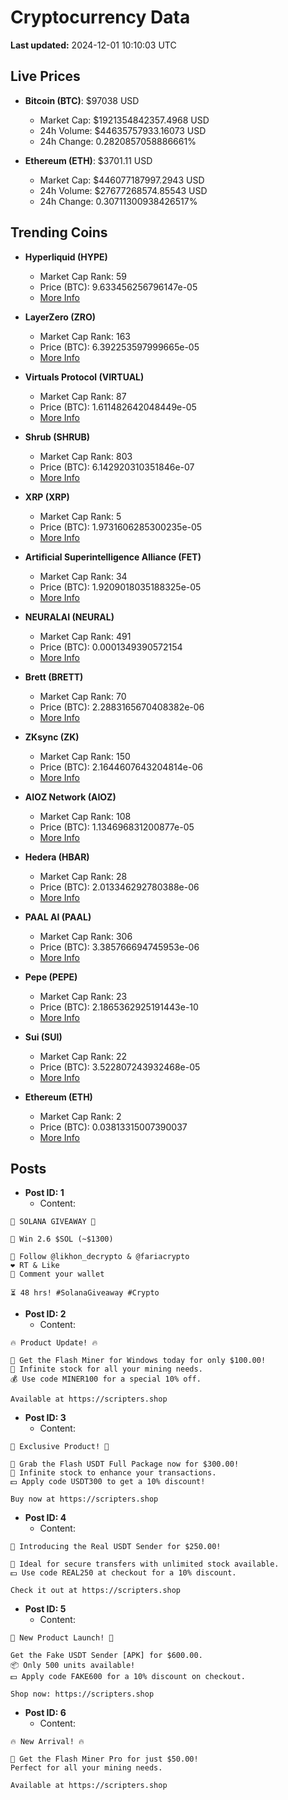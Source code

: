 # Cryptocurrency Data

**Last updated:** 2024-12-01 10:10:03 UTC

## Live Prices
- **Bitcoin (BTC)**: $97038 USD
  - Market Cap: $1921354842357.4968 USD
  - 24h Volume: $44635757933.16073 USD
  - 24h Change: 0.2820857058886661%

- **Ethereum (ETH)**: $3701.11 USD
  - Market Cap: $446077187997.2943 USD
  - 24h Volume: $27677268574.85543 USD
  - 24h Change: 0.30711300938426517%

## Trending Coins
- **Hyperliquid (HYPE)**
  - Market Cap Rank: 59
  - Price (BTC): 9.633456256796147e-05
  - [More Info](https://www.coingecko.com/en/coins/hyperliquid)

- **LayerZero (ZRO)**
  - Market Cap Rank: 163
  - Price (BTC): 6.392253597999665e-05
  - [More Info](https://www.coingecko.com/en/coins/layerzero)

- **Virtuals Protocol (VIRTUAL)**
  - Market Cap Rank: 87
  - Price (BTC): 1.611482642048449e-05
  - [More Info](https://www.coingecko.com/en/coins/virtual-protocol)

- **Shrub (SHRUB)**
  - Market Cap Rank: 803
  - Price (BTC): 6.142920310351846e-07
  - [More Info](https://www.coingecko.com/en/coins/shrub)

- **XRP (XRP)**
  - Market Cap Rank: 5
  - Price (BTC): 1.9731606285300235e-05
  - [More Info](https://www.coingecko.com/en/coins/xrp)

- **Artificial Superintelligence Alliance (FET)**
  - Market Cap Rank: 34
  - Price (BTC): 1.9209018035188325e-05
  - [More Info](https://www.coingecko.com/en/coins/artificial-superintelligence-alliance)

- **NEURALAI (NEURAL)**
  - Market Cap Rank: 491
  - Price (BTC): 0.0001349390572154
  - [More Info](https://www.coingecko.com/en/coins/neuralai)

- **Brett (BRETT)**
  - Market Cap Rank: 70
  - Price (BTC): 2.2883165670408382e-06
  - [More Info](https://www.coingecko.com/en/coins/brett-2)

- **ZKsync (ZK)**
  - Market Cap Rank: 150
  - Price (BTC): 2.1644607643204814e-06
  - [More Info](https://www.coingecko.com/en/coins/zksync)

- **AIOZ Network (AIOZ)**
  - Market Cap Rank: 108
  - Price (BTC): 1.134696831200877e-05
  - [More Info](https://www.coingecko.com/en/coins/aioz-network)

- **Hedera (HBAR)**
  - Market Cap Rank: 28
  - Price (BTC): 2.013346292780388e-06
  - [More Info](https://www.coingecko.com/en/coins/hedera)

- **PAAL AI (PAAL)**
  - Market Cap Rank: 306
  - Price (BTC): 3.385766694745953e-06
  - [More Info](https://www.coingecko.com/en/coins/paal-ai)

- **Pepe (PEPE)**
  - Market Cap Rank: 23
  - Price (BTC): 2.1865362925191443e-10
  - [More Info](https://www.coingecko.com/en/coins/pepe)

- **Sui (SUI)**
  - Market Cap Rank: 22
  - Price (BTC): 3.522807243932468e-05
  - [More Info](https://www.coingecko.com/en/coins/sui)

- **Ethereum (ETH)**
  - Market Cap Rank: 2
  - Price (BTC): 0.03813315007390037
  - [More Info](https://www.coingecko.com/en/coins/ethereum)

## Posts
- **Post ID: 1**
  - Content:
```
🚀 SOLANA GIVEAWAY 🚀

🎁 Win 2.6 $SOL (~$1300)

🤝 Follow @likhon_decrypto & @fariacrypto
❤️ RT & Like
💬 Comment your wallet

⏳ 48 hrs! #SolanaGiveaway #Crypto
```

- **Post ID: 2**
  - Content:
```
🔥 Product Update! 🔥

🚀 Get the Flash Miner for Windows today for only $100.00!
🔋 Infinite stock for all your mining needs.
💰 Use code MINER100 for a special 10% off.

Available at https://scripters.shop
```

- **Post ID: 3**
  - Content:
```
🎁 Exclusive Product! 🎁

💸 Grab the Flash USDT Full Package now for $300.00!
🎉 Infinite stock to enhance your transactions.
💵 Apply code USDT300 to get a 10% discount!

Buy now at https://scripters.shop
```

- **Post ID: 4**
  - Content:
```
💎 Introducing the Real USDT Sender for $250.00!

💼 Ideal for secure transfers with unlimited stock available.
💵 Use code REAL250 at checkout for a 10% discount.

Check it out at https://scripters.shop
```

- **Post ID: 5**
  - Content:
```
🚀 New Product Launch! 🚀

Get the Fake USDT Sender [APK] for $600.00.
📦 Only 500 units available!
💵 Apply code FAKE600 for a 10% discount on checkout.

Shop now: https://scripters.shop
```

- **Post ID: 6**
  - Content:
```
🔥 New Arrival! 🔥

💸 Get the Flash Miner Pro for just $50.00!
Perfect for all your mining needs.

Available at https://scripters.shop
```


